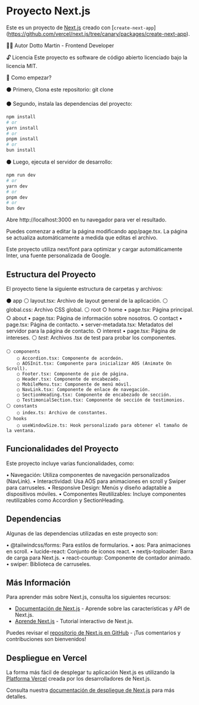 # Proyecto Next.js

Este es un proyecto de [Next.js](https://nextjs.org/) creado con [`create-next-app`] (https://github.com/vercel/next.js/tree/canary/packages/create-next-app).

👨‍💻 Autor
Dotto Martin - Frontend Developer

🔓 Licencia
Este proyecto es software de código abierto licenciado bajo la licencia MIT.

🏁 Como empezar?

⚫ Primero, Clona este repositorio:
git clone 

⚫ Segundo, instala las dependencias del proyecto:

```bash
npm install
# or
yarn install
# or
pnpm install
# or
bun install
```

⚫ Luego, ejecuta el servidor de desarrollo:

```bash
npm run dev
# or
yarn dev
# or
pnpm dev
# or
bun dev
```

Abre http://localhost:3000 en tu navegador para ver el resultado.

Puedes comenzar a editar la página modificando app/page.tsx. La página se actualiza automáticamente a medida que editas el archivo.

Este proyecto utiliza next/font para optimizar y cargar automáticamente Inter, una fuente personalizada de Google.

## Estructura del Proyecto

El proyecto tiene la siguiente estructura de carpetas y archivos:

⚫ app
    ⚪ layout.tsx: Archivo de layout general de la aplicación.
    ⚪ global.css: Archivo CSS global.
    ⚪ root
        ○ home
            • page.tsx: Página principal.
        ○ about
            • page.tsx: Página de información sobre nosotros.
        ○ contact
            • page.tsx: Página de contacto.
            • server-metadata.tsx: Metadatos del servidor para la página de contacto.
        ○ interest
            • page.tsx: Página de intereses.
    ⚪ _test_: Archivos .tsx de test para probar los componentes.

    ⚪ components
        ○ Accordion.tsx: Componente de acordeón.
        ○ AOSInit.tsx: Componente para inicializar AOS (Animate On Scroll).
        ○ Footer.tsx: Componente de pie de página.
        ○ Header.tsx: Componente de encabezado.
        ○ MobileMenu.tsx: Componente de menú móvil.
        ○ NavLink.tsx: Componente de enlace de navegación.
        ○ SectionHeading.tsx: Componente de encabezado de sección.
        ○ TestimonialSection.tsx: Componente de sección de testimonios.
    ⚪ constants
        ○ index.ts: Archivo de constantes.
    ⚪ hooks
        ○ useWindowSize.ts: Hook personalizado para obtener el tamaño de la ventana.

## Funcionalidades del Proyecto 

Este proyecto incluye varias funcionalidades, como:

• Navegación: Utiliza componentes de navegación personalizados (NavLink).
• Interactividad: Usa AOS para animaciones en scroll y Swiper para carruseles.
• Responsive Design: Menús y diseño adaptable a dispositivos móviles.
• Componentes Reutilizables: Incluye componentes reutilizables como Accordion y SectionHeading.

## Dependencias

Algunas de las dependencias utilizadas en este proyecto son:

• @tailwindcss/forms: Para estilos de formularios.
• aos: Para animaciones en scroll.
• lucide-react: Conjunto de iconos react.
• nextjs-toploader: Barra de carga para Next.js.
• react-countup: Componente de contador animado.
• swiper: Biblioteca de carruseles.

## Más Información

Para aprender más sobre Next.js, consulta los siguientes recursos:

- [Documentación de Next.js](https://nextjs.org/docs) - Aprende sobre las características y API de Next.js.
- [Aprende Next.js](https://nextjs.org/learn) - Tutorial interactivo de Next.js.

Puedes revisar el [repositorio de Next.js en GitHub](https://github.com/vercel/next.js/) - ¡Tus comentarios y contribuciones son bienvenidos!

## Despliegue en Vercel

La forma más fácil de desplegar tu aplicación Next.js es utilizando la [Platforma Vercel](https://vercel.com/new?utm_medium=default-template&filter=next.js&utm_source=create-next-app&utm_campaign=create-next-app-readme) creada por los desarrolladores de Next.js.

Consulta nuestra [documentación de despliegue de Next.js](https://nextjs.org/docs/deployment) para más detalles.


